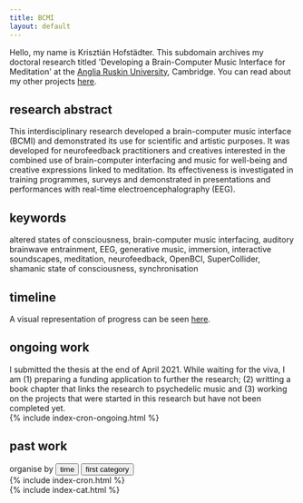 ```yaml
---
title: BCMI
layout: default
---
```


Hello, my name is Krisztián Hofstädter. This subdomain archives my doctoral research titled 'Developing a Brain-Computer Music Interface for Meditation' at the [Anglia Ruskin University](https://aru.ac.uk/people/krisztian-hofstadter), Cambridge. You can read about my other projects [here](https://khofstadter.info).

## research abstract
This interdisciplinary research developed a brain-computer music interface (BCMI) and demonstrated its use for scientific and artistic purposes. It was developed for neurofeedback practitioners and creatives interested in the combined use of brain-computer interfacing and music for well-being and creative expressions linked to meditation. Its effectiveness is investigated in training programmes, surveys and demonstrated in presentations and performances with real-time electroencephalography (EEG).

## keywords
altered states of consciousness, brain-computer music interfacing, auditory brainwave entrainment, EEG, generative music, immersion, interactive soundscapes, meditation, neurofeedback, OpenBCI, SuperCollider, shamanic state of consciousness, synchronisation

## timeline
A visual representation of progress can be seen [here](timeline).

## ongoing work
I submitted the thesis at the end of April 2021. While waiting for the viva, I am (1) preparing a funding application to further the research; (2) writting a book chapter that links the research to psychedelic music and (3) working on the projects that were started in this research but have not been completed yet.
<br>
{% include index-cron-ongoing.html %}

## past work

<div class="tab">
  organise by
  <button class="tablinks" onclick="openCity(event, 'time')" id="defaultOpen">time</button>
  <button class="tablinks" onclick="openCity(event, 'categories')">first category</button>
</div>

<div id="time" class="tabcontent">
  {% include index-cron.html %}
</div>

<div id="categories" class="tabcontent">
  {% include index-cat.html %}
</div>

<br>

<script>
function openCity(evt, cityName) {
    var i, tabcontent, tablinks;
    tabcontent = document.getElementsByClassName("tabcontent");
    for (i = 0; i < tabcontent.length; i++) {
        tabcontent[i].style.display = "none";
    }
    tablinks = document.getElementsByClassName("tablinks");
    for (i = 0; i < tablinks.length; i++) {
        tablinks[i].className = tablinks[i].className.replace(" active", "");
    }
    document.getElementById(cityName).style.display = "block";
    evt.currentTarget.className += " active";
}

// Get the element with id="defaultOpen" and click on it
document.getElementById("defaultOpen").click();
</script>
